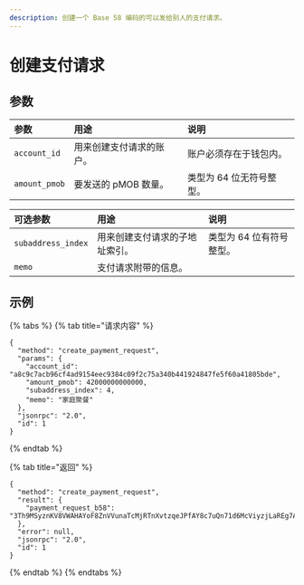 ```yaml
---
description: 创建一个 Base 58 编码的可以发给别人的支付请求。
---
```


# 创建支付请求

## 参数

| 参数 | 用途 | 说明 |
| :--- | :--- | :--- |
| `account_id` | 用来创建支付请求的账户。 | 账户必须存在于钱包内。 |
| `amount_pmob` | 要发送的 pMOB 数量。 | 类型为 64 位无符号整型。 |

| 可选参数 | 用途 | 说明 |
| :--- | :--- | :--- |
| `subaddress_index` | 用来创建支付请求的子地址索引。| 类型为 64 位有符号整型。|
| `memo` | 支付请求附带的信息。 |  |

## 示例

{% tabs %}
{% tab title="请求内容" %}
```text
{
  "method": "create_payment_request",
  "params": {
    "account_id": "a8c9c7acb96cf4ad9154eec9384c09f2c75a340b441924847fe5f60a41805bde",
    "amount_pmob": 42000000000000,
    "subaddress_index": 4,
    "memo": "家庭聚餐"
  },
  "jsonrpc": "2.0",
  "id": 1
}
```
{% endtab %}

{% tab title="返回" %}
```text
{
  "method": "create_payment_request",
  "result": {
    "payment_request_b58": "3Th9MSyznKV8VWAHAYoF8ZnVVunaTcMjRTnXvtzqeJPfAY8c7uQn71d6McViyzjLaREg7AppT7quDmBRG5E48csVhhzF4TEn1tw9Ekwr2hrq57A8cqR6sqpNC47mF7kHe",
  },
  "error": null,
  "jsonrpc": "2.0",
  "id": 1
}
```
{% endtab %}
{% endtabs %}

